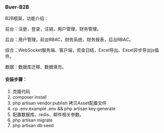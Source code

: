 ### Buer-B2B
B2B框架，功能介绍：

前台：注册，登录，注销，用户管理，财务管理。

后台：用户管理，前台RBAC，财务系统，财务报表，后台RBAC。

综合：WebSocket服务端、客户端，资金日结，Excel导出、Excel异步导出js插件。

数据：数据库迁移、数据填充。

#### 安装步骤：
1. 克隆代码
2. composer install
3. php artisan vendor:publish 拷贝Asset配置文件
4. cp .env.example .env && php artisan key:generate
5. 配置数据库、redis、邮件相关参数。
6. php artisan migrate
7. php artisan db:seed
